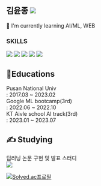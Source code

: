 김윤종 <a href="https://americanoisice.tistory.com/" target="_blank"><img src="https://img.shields.io/badge/americanoisice-20C997?style=flat&logo=Tistory&logoColor=6f4f28"/></a>
---
🐧 I'm currently learning AI/ML, WEB

### SKILLS
<img src="https://img.shields.io/badge/Python-3776AB?style=flat&logo=Python&logoColor=white"/>  <img src="https://img.shields.io/badge/Django-092E20?style=flat&logo=Django&logoColor=white"/> <img src="https://img.shields.io/badge/PyTorch-EE4C2C?style=flat&logo=PyTorch&logoColor=white"/> <img src="https://img.shields.io/badge/docker-2496ED?style=flat&logo=Docker&logoColor=white"/> <img src="https://img.shields.io/badge/AWS-232F3E?style=flat&logo=amazonaws&logoColor=red"/>
## 🏫Educations
 Pusan National Univ
<br>: 2017.03 ~ 2023.02
<br> Google ML bootcamp(3rd)
<br>: 2022.06 ~ 2022.10
<br> KT Aivle school AI track(3rd)
<br>: 2023.01 ~ 2023.07

## ✍️ Studying
딥러닝 논문 구현 및 발표 스터디
<br><a href="https://www.notion.so/gkswns3708/AI-DL-Study-e5cc40f62b86422b9967e48d246aba88" target="_blank"><img src="https://img.shields.io/badge/STUDY-000000?style=flat&logo=Notion&logoColor=white"/> 



[![Solved.ac프로필](http://mazassumnida.wtf/api/v2/generate_badge?boj=americanoisice)](https://solved.ac/americanoisice)
